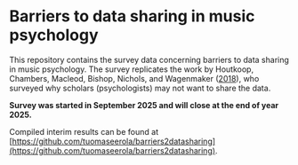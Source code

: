 # Barriers to data sharing in music psychology

This repository contains the survey data concerning barriers to data sharing in music psychology. The survey replicates the work by Houtkoop, Chambers, Macleod, Bishop, Nichols, and Wagenmaker ([2018](https://doi.org/10.1177/2515245917751886)), who surveyed why scholars (psychologists) may not want to share the data.

**Survey was started in September 2025 and will close at the end of year 2025.**

Compiled interim results can be found at [https://github.com/tuomaseerola/barriers2datasharing](https://github.com/tuomaseerola/barriers2datasharing).


